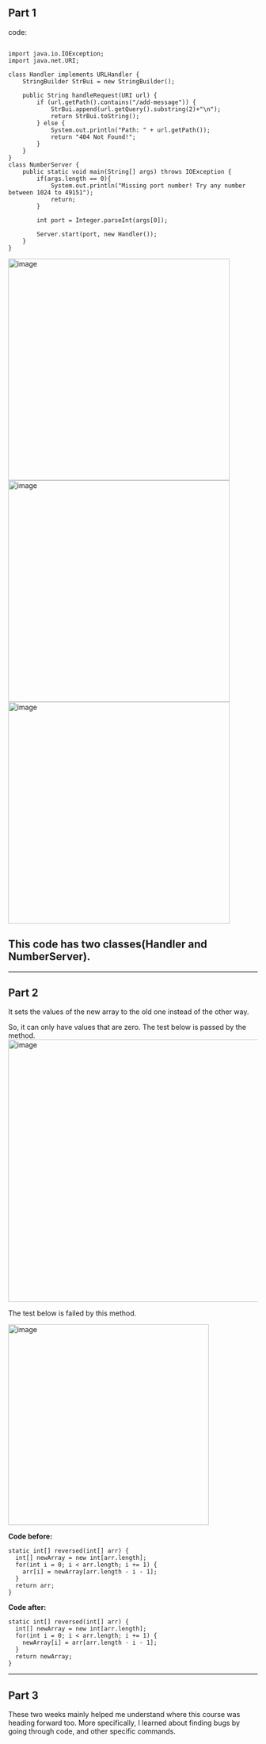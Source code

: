 Part 1
---

code: 

```

import java.io.IOException;
import java.net.URI;

class Handler implements URLHandler {
    StringBuilder StrBui = new StringBuilder();

    public String handleRequest(URI url) {
        if (url.getPath().contains("/add-message")) {
            StrBui.append(url.getQuery().substring(2)+"\n");
            return StrBui.toString();
        } else {
            System.out.println("Path: " + url.getPath());
            return "404 Not Found!";
        }
    }
}
class NumberServer {
    public static void main(String[] args) throws IOException {
        if(args.length == 0){
            System.out.println("Missing port number! Try any number between 1024 to 49151");
            return;
        }

        int port = Integer.parseInt(args[0]);

        Server.start(port, new Handler());
    }
}
```
<img width="447" alt="image" src="https://user-images.githubusercontent.com/130006438/233950869-ea2d0ed7-43b2-4950-9af9-1193897533f1.png">
<img width="447" alt="image" src="https://user-images.githubusercontent.com/130006438/233951095-d468188e-a100-4eaa-8b2a-2790347eb202.png">
<img width="447" alt="image" src="https://user-images.githubusercontent.com/130006438/233958338-1bcc3c2a-3984-49dc-b068-017ea2202270.png">

This code has two classes(Handler and NumberServer).
---
---

Part 2
---

  It sets the values of the new array to the old one instead of the other way.
  
  So, it can only have values that are zero.
  The test below is passed by the method.
<img width="529" alt="image" src="https://user-images.githubusercontent.com/130006438/233964912-4194b8f5-e848-4321-abb3-d3ddf73cc6c1.png">
  

  The test below is failed by this method.
 
 <img width="405" alt="image" src="https://user-images.githubusercontent.com/130006438/233964297-3d1fcb9f-fd9d-48ed-8930-2fd53bd78284.png">

**Code before:**
  ```
static int[] reversed(int[] arr) {
    int[] newArray = new int[arr.length];
    for(int i = 0; i < arr.length; i += 1) {
      arr[i] = newArray[arr.length - i - 1];
    }
    return arr;
  }
  ```
  **Code after:**
  ```
  static int[] reversed(int[] arr) {
    int[] newArray = new int[arr.length];
    for(int i = 0; i < arr.length; i += 1) {
      newArray[i] = arr[arr.length - i - 1];
    }
    return newArray;
  }
 ```
---
Part 3
---
These two weeks mainly helped me understand where this course was heading forward too. More specifically, I learned about finding bugs by going through code, and other specific commands. 
